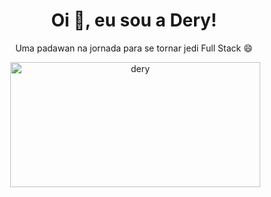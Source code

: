  <h1 align="center">Oi 👋, eu sou a Dery!</h1>
 
 <div align="center">Uma padawan na jornada para se tornar jedi Full Stack 😄
   <p>&nbsp;<img align="center" src="https://user-images.githubusercontent.com/68016371/155893906-4e69790d-c137-4dff-a311-d3bdb2640079.gif" alt="dery" height="200"        width="400"/>
   </p>
 </div>
 
 
 


